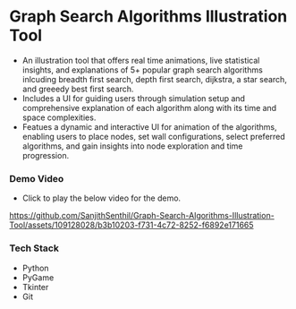 # Graph Search Algorithms Illustration Tool
- An illustration tool that offers real time animations, live statistical insights, and explanations of 5+ popular graph search algorithms inlcuding breadth first search, depth first search, dijkstra, a star search, and greeedy best first search.
- Includes a UI for guiding users through simulation setup and comprehensive explanation of each algorithm along with its time and space complexities.
- Featues a dynamic and interactive UI for animation of the algorithms, enabling users to place nodes, set wall configurations, select preferred algorithms, and gain insights into node exploration and time progression.

### Demo Video
- Click to play the below video for the demo.

https://github.com/SanjithSenthil/Graph-Search-Algorithms-Illustration-Tool/assets/109128028/b3b10203-f731-4c72-8252-f6892e171665

### Tech Stack
- Python
- PyGame
- Tkinter
- Git
